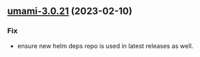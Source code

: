 

## [umami-3.0.21](https://github.com/truecharts/charts/compare/umami-3.0.20...umami-3.0.21) (2023-02-10)

### Fix

- ensure new helm deps repo is used in latest releases as well.
  
  